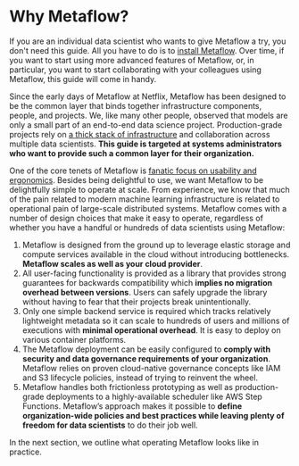 # Why Metaflow?

If you are an individual data scientist who wants to give Metaflow a try, you don't need this guide. All you have to do is to [install Metaflow](https://docs.metaflow.org/getting-started/install). Over time, if you want to start using more advanced features of Metaflow, or, in particular, you want to start collaborating with your colleagues using Metaflow, this guide will come in handy.

Since the early days of Metaflow at Netflix, Metaflow has been designed to be the common layer that binds together infrastructure components, people, and projects. We, like many other people, observed that models are only a small part of an end-to-end data science project. Production-grade projects rely on [a thick stack of infrastructure](https://docs.metaflow.org/introduction/what-is-metaflow#infrastructure-stack-for-data-science) and collaboration across multiple data scientists. **This guide is targeted at systems administrators who want to provide such a common layer for their organization.**

One of the core tenets of Metaflow is [fanatic focus on usability and ergonomics](https://docs.metaflow.org/introduction/what-is-metaflow#3-fanatic-focus-on-the-usability-and-ergonomics). Besides being delightful to use, we want Metaflow to be delightfully simple to operate at scale. From experience, we know that much of the pain related to modern machine learning infrastructure is related to operational pain of large-scale distributed systems. Metaflow comes with a number of design choices that make it easy to operate, regardless of whether you have a handful or hundreds of data scientists using Metaflow:

1. Metaflow is designed from the ground up to leverage elastic storage and compute services available in the cloud without introducing bottlenecks. **Metaflow scales as well as your cloud provider**.
2. All user-facing functionality is provided as a library that provides strong guarantees for backwards compatibility which **implies no migration overhead between versions**. Users can safely upgrade the library without having to fear that their projects break unintentionally.
3. Only one simple backend service is required which tracks relatively lightweight metadata so it can scale to hundreds of users and millions of executions with **minimal operational overhead**. It is easy to deploy on various container platforms.
4. The Metaflow deployment can be easily configured to **comply with security and data governance requirements of your organization**. Metaflow relies on proven cloud-native governance concepts like IAM and S3 lifecycle policies, instead of trying to reinvent the wheel.
5. Metaflow handles both frictionless prototyping as well as production-grade deployments to a highly-available scheduler like AWS Step Functions. Metaflow’s approach makes it possible to **define organization-wide policies and best practices while leaving plenty of freedom for data scientists** to do their job well.

In the next section, we outline what operating Metaflow looks like in practice.

